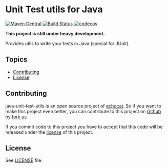 # Unit Test utils for Java

[![Maven Central](https://maven-badges.herokuapp.com/maven-central/org.echocat/java-unit-test-utils/badge.svg)](https://maven-badges.herokuapp.com/maven-central/org.echocat/java-unit-test-utils)
[![Build Status](https://travis-ci.org/echocat/java-unit-test-utils.svg?branch=master)](https://travis-ci.org/echocat/java-unit-test-utils)
[![codecov](https://codecov.io/gh/echocat/java-unit-test-utils/branch/master/graph/badge.svg)](https://codecov.io/gh/echocat/java-unit-test-utils)

**This project is still under heavy development.**

Provides utils to write your tests in Java (special for JUnit).

## Topics

* [Contributing](#contributing)
* [License](#license)

## Contributing

java-unit-test-utils is an open source project of [echocat](https://echocat.org). So if you want to make this project even better, you can
contribute to this project on [Github](https://github.com/echocat/java-unit-test-utils) by
[fork us](https://github.com/echocat/java-unit-test-utils/fork).

If you commit code to this project you have to accept that this code will be released under the [license](#license) of this project.

## License

See [LICENSE](LICENSE) file.
